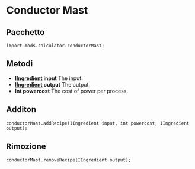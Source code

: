 # Conductor Mast

## Pacchetto
```zenscript
import mods.calculator.conductorMast;
```

## Metodi

- **[IIngredient](/Vanilla/Variable_Types/IIngredient/) input** The input.
- **[IIngredient](/Vanilla/Variable_Types/IIngredient/) output** The output.
- **Int powercost** The cost of power per process.

## Additon
```zenscript
conductorMast.addRecipe(IIngredient input, int powercost, IIngredient output);
```

## Rimozione
```zenscript
conductorMast.removeRecipe(IIngredient output);
```
